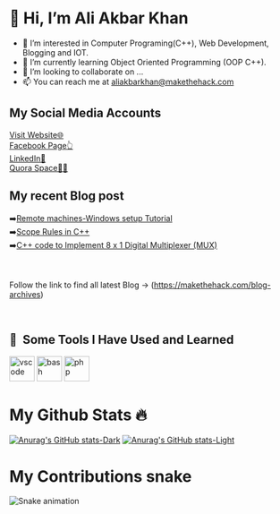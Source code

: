 # 👋 Hi, I’m Ali Akbar Khan 

- 👀 I’m interested in Computer Programing(C++), Web Development, Blogging and IOT. 
- 🌱 I’m currently learning Object Oriented Programming (OOP C++).
- 💞️ I’m looking to collaborate on ...
- 📫 You can reach me at aliakbarkhan@makethehack.com


## My Social Media Accounts 
[Visit Website🌐 ](https://makethehack.com/)<br>
[Facebook Page👆 ](https://www.facebook.com/LinuxWindowHub)<br>
[LinkedIn🔗](www.linkedin.com/in/ali-akbar-khan-693776163)<br>
[Quora Space🙋‍♂️ ](https://windowsandlinuxhub.quora.com/)



## My recent Blog post 

➡️[Remote machines-Windows setup Tutorial](https://makethehack.com/archives/7721)<br>
➡️[Scope Rules in C++](https://makethehack.com/archives/3760)<br>
➡️[C++ code to Implement 8 x 1 Digital Multiplexer (MUX)](https://makethehack.com/archives/1156)<br>

<br><br>
Follow the link to find all latest Blog → (https://makethehack.com/blog-archives)

<br>

<h2> 🚀 &nbsp;Some Tools I Have Used and Learned</h2>
<p align="left">
<img src="https://cdn.jsdelivr.net/gh/devicons/devicon/icons/vscode/vscode-original.svg" alt="vscode" width="45" height="45"/>
<img src="https://cdn.jsdelivr.net/gh/devicons/devicon/icons/bash/bash-original.svg" alt="bash" width="45" height="45"/>
<img src="https://cdn.jsdelivr.net/gh/devicons/devicon/icons/php/php-original.svg" alt="php" width="45" height="45"/>
</p>


# My Github Stats 🔥


[![Anurag's GitHub stats-Dark](https://github-readme-stats.vercel.app/api?username=Alio175&show_icons=true&theme=dark#gh-dark-mode-only)](https://github.com/Alio175/github-readme-stats#gh-dark-mode-only)
[![Anurag's GitHub stats-Light](https://github-readme-stats.vercel.app/api?username=Alio175&show_icons=true&theme=default#gh-light-mode-only)](https://github.com/Alio175/github-readme-stats#gh-light-mode-only)









# My Contributions snake 
![Snake animation](https://github.com/thepiyushmalhotra/thepiyushmalhotra/blob/output/github-contribution-grid-snake.svg)
